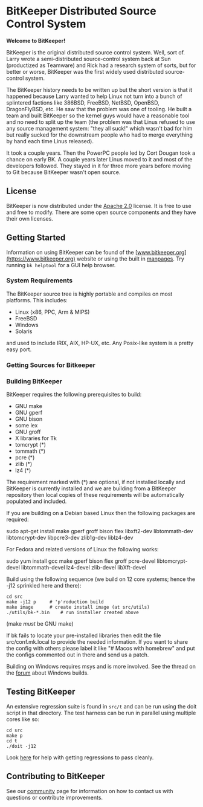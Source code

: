 # BitKeeper Distributed Source Control System

**Welcome to BitKeeper!**

BitKeeper is the original distributed source control system.  Well,
sort of.  Larry wrote a semi-distributed source-control system back at
Sun (productized as Teamware) and Rick had a research system of sorts,
but for better or worse, BitKeeper was the first widely used distributed
source-control system.

The BitKeeper history needs to be written up but the short version
is that it happened because Larry wanted to help Linux not turn into
a bunch of splintered factions like 386BSD, FreeBSD, NetBSD, OpenBSD,
DragonFlyBSD, etc.  He saw that the problem was one of tooling. He built
a team and built BitKeeper so the kernel guys would have a reasonable
tool and no need to split up the team (the problem was that Linus refused
to use any source management system: "they all suck!" which wasn't bad
for him but really sucked for the downstream people who had to merge
everything by hand each time Linus released).

It took a couple years. Then the PowerPC people led by Cort Dougan took
a chance on early BK. A couple years later Linus moved to it and most of
the developers followed.  They stayed in it for three more years before
moving to Git because BitKeeper wasn't open source.

## License

BitKeeper is now distributed under the
[Apache 2.0](http://www.apache.org/licenses/LICENSE-2.0)
license. It is free to use and free to modify.
There are some open source components and they have their own licenses.

## Getting Started

Information on using BitKeeper can be found of the
[www.bitkeeper.org](https://www.bitkeeper.org) website or using the
built in [manpages](https://www.bitkeeper.org/man/). Try running
`bk helptool` for a GUI help browser.

### System Requirements

The BitKeeper source tree is highly portable and compiles on most platforms.
This includes:

* Linux (x86, PPC, Arm & MIPS)
* FreeBSD
* Windows
* Solaris

and used to include IRIX, AIX, HP-UX, etc.  Any Posix-like system is a
pretty easy port.

### Getting Sources for Bitkeeper

### Building BitKeeper

BitKeeper requires the following prerequisites to build:

* GNU make
* GNU gperf
* GNU bison
* some lex
* GNU groff
* X libraries for Tk
* tomcrypt (*)
* tommath (*)
* pcre (*)
* zlib (*)
* lz4 (*)

The requirement marked with (*) are optional, if not installed locally
and BitKeeper is currently installed and we are building from a
BitKeeper repository then local copies of these requirements will be
automatically populated and included.

If you are building on a Debian based Linux then the following
packages are required:

  sudo apt-get install make gperf groff bison flex libxft2-dev libtommath-dev libtomcrypt-dev libpcre3-dev zlib1g-dev liblz4-dev

For Fedora and related versions of Linux the following works:

  sudo yum install gcc make gperf bison flex groff pcre-devel libtomcrypt-devel libtommath-devel lz4-devel zlib-devel libXft-devel 

Build using the following sequence (we build on 12 core systems;
hence the -j12 sprinkled here and there):

	cd src
	make -j12 p		# 'p'roduction build
	make image		# create install image (at src/utils)
	./utils/bk-*.bin	# run installer created above

(make *must* be GNU make)

If bk fails to locate your pre-installed libraries then edit the file
src/conf.mk.local to provide the needed information.  If you want to
share the config with others please label it like "# Macos with homebrew"
and put the configs commented out in there and send us a patch.

Building on Windows requires msys and is more involved. See the thread
on the
[forum](https://users.bitkeeper.org/t/howto-building-bitkeeper-on-windows/78)
about Windows builds.

## Testing BitKeeper

An extensive regression suite is found in `src/t` and can be run using
the doit script in that directory.  The test harness can be run in
parallel using multiple cores like so:

	cd src
	make p
	cd t
	./doit -j12

Look [here](https://users.bitkeeper.org/t/running-regressions-on-a-clean-linux-machine/74)
for help with getting regressions to pass cleanly.

## Contributing to BitKeeper

See our [community](https://www.bitkeeper.org/community.html) page for
information on how to contact us with questions or contribute
improvements.
